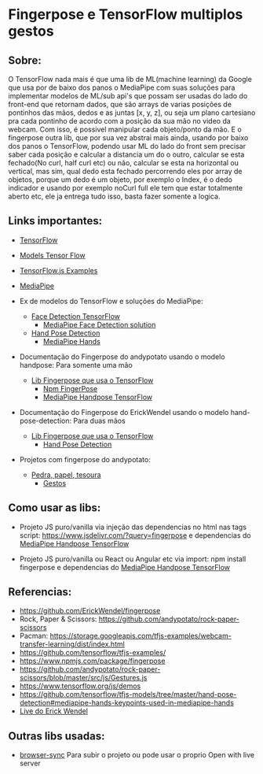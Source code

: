 # Fingerpose e TensorFlow multiplos gestos

## Sobre:

O TensorFlow nada mais é que uma lib de ML(machine learning) da Google que usa por de baixo dos panos o MediaPipe com suas soluções para implementar modelos de ML/sub api's que possam ser usadas do lado do front-end que retornam dados, que são arrays de varias posições de pontinhos das mãos, dedos e as juntas [x, y, z], ou seja um plano cartesiano pra cada pontinho de acordo com a posição da sua mão no video da webcam. Com isso, é possivel manipular cada objeto/ponto da mão. E o fingerpose outra lib, que por sua vez abstrai mais ainda, usando por baixo dos panos o TensorFlow, podendo usar ML do lado do front sem precisar saber cada posição e calcular a distancia um do o outro, calcular se esta fechado(No curl, half curl etc) ou não, calcular se esta na horizontal ou vertical, mas sim, qual dedo esta fechado percorrendo eles por array de objetos, porque um dedo é um objeto, por exemplo o Index, é o dedo indicador e usando por exemplo noCurl full ele tem que estar totalmente aberto etc, ele ja entrega tudo isso, basta fazer somente a logica.

## Links importantes:

- [TensorFlow](https://www.tensorflow.org/resources/libraries-extensions?hl=pt-br)
- [Models Tensor Flow](https://github.com/tensorflow/tfjs-models)
- [TensorFlow.js Examples](https://github.com/tensorflow/tfjs-examples/)
- [MediaPipe](mediapipe.dev)

- Ex de modelos do TensorFlow e soluções do MediaPipe:
  - [Face Detection TensorFlow](https://github.com/tensorflow/tfjs-models/tree/master/face-detection)
    - [MediaPipe Face Detection solution](https://google.github.io/mediapipe/solutions/face_detection.html)
  - [Hand Pose Detection](https://github.com/tensorflow/tfjs-models/tree/master/hand-pose-detection)
    - [MediaPipe Hands](https://google.github.io/mediapipe/solutions/hands.html)

- Documentação do Fingerpose do andypotato usando o modelo handpose: Para somente uma mão
  - [Lib Fingerpose que usa o TensorFlow](https://github.com/andypotato/fingerpose)
    - [Npm FingerPose](https://www.npmjs.com/package/fingerpose)
    - [MediaPipe Handpose TensorFlow](https://github.com/tensorflow/tfjs-models/tree/master/handpose)

- Documentação do Fingerpose do ErickWendel usando  o modelo hand-pose-detection: Para duas mãos
  - [Lib Fingerpose que usa o TensorFlow](https://github.com/ErickWendel/fingerpose)
    - [Hand Pose Detection](https://github.com/tensorflow/tfjs-models/tree/master/hand-pose-detection)

- Projetos com fingerpose do andypotato:
  - [Pedra, papel, tesoura](https://github.com/andypotato/rock-paper-scissors)
    - [Gestos](https://github.com/andypotato/rock-paper-scissors/blob/master/src/js/Gestures.js)


## Como usar as libs:

- Projeto JS puro/vanilla via injeção das dependencias no html nas tags script: https://www.jsdelivr.com/?query=fingerpose e dependencias do [MediaPipe Handpose TensorFlow](https://github.com/tensorflow/tfjs-models/tree/master/handpose)

- Projeto JS puro/vanilla ou React ou Angular etc via import: npm install fingerpose e dependencias do [MediaPipe Handpose TensorFlow](https://github.com/tensorflow/tfjs-models/tree/master/handpose)

## Referencias:

- https://github.com/ErickWendel/fingerpose
-  Rock, Paper & Scissors: https://github.com/andypotato/rock-paper-scissors
-  Pacman: https://storage.googleapis.com/tfjs-examples/webcam-transfer-learning/dist/index.html
-  https://github.com/tensorflow/tfjs-examples/
-  https://www.npmjs.com/package/fingerpose
-  https://github.com/andypotato/rock-paper-scissors/blob/master/src/js/Gestures.js
-  https://www.tensorflow.org/js/demos
-  https://github.com/tensorflow/tfjs-models/tree/master/hand-pose-detection#mediapipe-hands-keypoints-used-in-mediapipe-hands
- [Live do Erick Wendel](https://www.youtube.com/watch?v=MeS6dX2a2zQ)

## Outras libs usadas:

- [browser-sync](https://browsersync.io) Para subir o projeto ou pode usar o proprio Open with live server